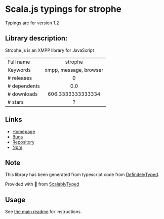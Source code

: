 
# Scala.js typings for strophe

Typings are for version 1.2

## Library description:
Strophe.js is an XMPP library for JavaScript

|                    |                 |
| ------------------ | :-------------: |
| Full name          | strophe |
| Keywords           | xmpp, message, browser |
| # releases         | 0 |
| # dependents       | 0.0 |
| # downloads        | 606.3333333333334 |
| # stars            | ? |

## Links
- [Homepage](http://strophe.im/strophejs)
- [Bugs](https://github.com/strophe/strophejs/issues)
- [Repository](https://github.com/strophe/strophejs)
- [Npm](https://www.npmjs.com/package/strophe)
    


## Note
This library has been generated from typescript code from [DefinitelyTyped](https://definitelytyped.org).

Provided with :purple_heart: from [ScalablyTyped](https://github.com/oyvindberg/ScalablyTyped)

## Usage
See [the main readme](../../readme.md) for instructions.


